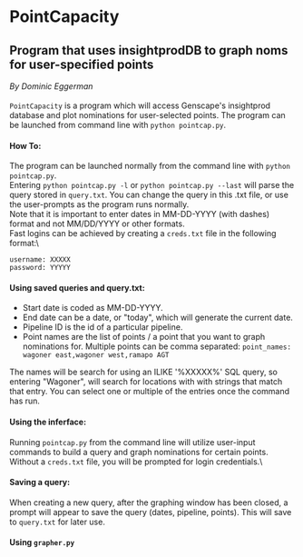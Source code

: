 # PointCapacity

## Program that uses insightprodDB to graph noms for user-specified points
*By Dominic Eggerman*\
\
`PointCapacity` is a program which will access Genscape's insightprod database and plot nominations for user-selected points.
The program can be launched from command line with `python pointcap.py`.

#### How To:
The program can be launched normally from the command line with `python pointcap.py`.\
Entering `python pointcap.py -l` or `python pointcap.py --last` will parse the query stored in `query.txt`.  You can change the query in this .txt file, or use the user-prompts as the program runs normally.\
Note that it is important to enter dates in MM-DD-YYYY (with dashes) format and not MM/DD/YYYY or other formats.\
Fast logins can be achieved by creating a `creds.txt` file in the following format:\
```
username: XXXXX
password: YYYYY
```

#### Using saved queries and query.txt:
- Start date is coded as MM-DD-YYYY.
- End date can be a date, or "today", which will generate the current date.
- Pipeline ID is the id of a particular pipeline.
- Point names are the list of points / a point that you want to graph nominations for.  Multiple points can be comma separated: `point_names: wagoner east,wagoner west,ramapo AGT`

The names will be search for using an ILIKE '%XXXXX%' SQL query, so entering "Wagoner", will search for locations with with strings that match that entry.  You can select one or multiple of the entries once the command has run.

#### Using the inferface:
Running `pointcap.py` from the command line will utilize user-input commands to build a query and graph nominations for certain points.  Without a `creds.txt` file, you will be prompted for login credentials.\

#### Saving a query:
When creating a new query, after the graphing window has been closed, a prompt will appear to save the query (dates, pipeline, points).  This will save to `query.txt` for later use. 

#### Using `grapher.py`